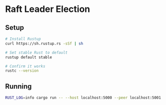 # Raft Leader Election

## Setup

```sh
# Install Rustup
curl https://sh.rustup.rs -sSf | sh

# Set stable Rust to default
rustup default stable

# Confirm it works
rustc --version
```

## Running

```sh
RUST_LOG=info cargo run -- --host localhost:5000 --peer localhost:5001
```
